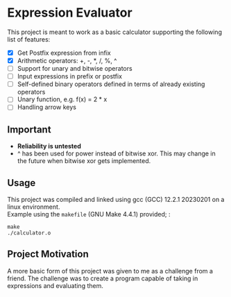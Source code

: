 # Expression Evaluator

This project is meant to work as a basic calculator supporting the following list of features: <br />

-   [x] Get Postfix expression from infix
-   [x] Arithmetic operators: +, -, \*, /, %, ^
-   [ ] Support for unary and bitwise operators
-   [ ] Input expressions in prefix or postfix
-   [ ] Self-defined binary operators defined in terms of already existing operators
-   [ ] Unary function, e.g. f(x) = 2 \* x
-   [ ] Handling arrow keys

## Important

-   **Reliability is untested**
-   ^ has been used for power instead of bitwise xor. This may change in the future when bitwise xor gets implemented.

## Usage

This project was compiled and linked using gcc (GCC) 12.2.1 20230201 on a linux environment. <br />
Example using the `makefile` (GNU Make 4.4.1) provided; :

```
make
./calculator.o
```

## Project Motivation

A more basic form of this project was given to me as a challenge from a friend. The challenge was to create a program capable of taking in expressions and evaluating them.
